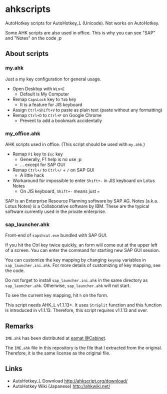 ahkscripts
==========
AutoHotkey scripts for AutoHotkey_L (Unicode).
Not works on AutoHotkey.

Some AHK scripts are also used in office.
This is why you can see "SAP" and "Notes" on the code ;p


About scripts
-------------

### my.ahk
Just a my key configuration for general usage.

- Open Desktop with `Win+E`
  - Default is My Computer
- Remap `CapsLock` key to `Tab` key
  - It is a feature for JIS keyboard
- Assign `Ctrl+Shift+V` to paste as plain text (paste without any formatting)
- Remap `Ctrl+D` to `Ctrl+F` on Google Chrome
  - Prevent to add a bookmark accidentally


### my_office.ahk
AHK scripts used in office. (This script should be used with `my.ahk`.)

- Remap `F1` key to `Esc` key
  - Generally, F1 help is no use ;p
  - ... except for SAP GUI
- Remap `Ctrl+/` to `Ctrl+/` + `/` on SAP GUI
  - A little hack
- Workaround for impossible to enter `Shift+-` in JIS keyboard on Lotus Notes
  - On JIS keyboard, `Shift+-` means just `=`

SAP is an Enterprise Resource Planning software by SAP AG.
Notes (a.k.a. Lotus Notes) is a Collaborative software by IBM.
These are the typical software currently used in the private enterprise.


### sap_launcher.ahk
Front-end of `sapshcut.exe` bundled with SAP GUI.

If you hit the Ctrl key twice quickly, an form will come out at the upper left of a screen.
You can enter the command for starting new SAP GUI session.

You can customize the key mapping by changing `keymap` variables in `sap_launcher.ini.ahk`.
For more details of customizing of key mapping, see the code.

Do not forget to install `sap_launcher.ini.ahk` in the same directory as `sap_launcher.ahk`.
Otherwise, `sap_launcher.ahk` will not start.

To see the current key mapping, hit `h` on the form.

This script needs AHK_L v1.1.13+.
It uses `StrSplit` function and this function is introduced in v1.1.13.
Therefore, this script requires v1.1.13 and over.


Remarks
-------

`IME.ahk` has been distributed at [eamat @Cabinet](http://www6.atwiki.jp/eamat/).

The `IME.ahk` file in this repository is the file that I extracted from the original.
Therefore, it is the same license as the original file.


Links
-----
- AutoHotkey_L Download http://ahkscript.org/download/
- AutoHotkey Wiki (Japanese) http://ahkwiki.net/

